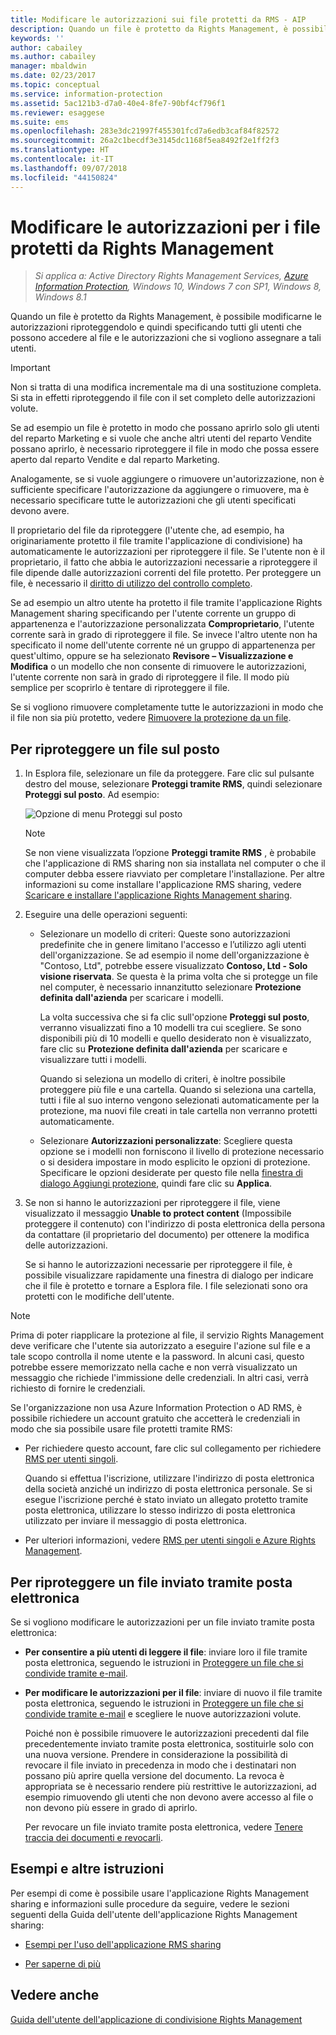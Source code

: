 ```yaml
---
title: Modificare le autorizzazioni sui file protetti da RMS - AIP
description: Quando un file è protetto da Rights Management, è possibile modificarne le autorizzazioni riproteggendolo e quindi specificando tutti gli utenti che possono accedere al file e le autorizzazioni che si vogliono assegnare a tali utenti.
keywords: ''
author: cabailey
ms.author: cabailey
manager: mbaldwin
ms.date: 02/23/2017
ms.topic: conceptual
ms.service: information-protection
ms.assetid: 5ac121b3-d7a0-40e4-8fe7-90bf4cf796f1
ms.reviewer: esaggese
ms.suite: ems
ms.openlocfilehash: 283e3dc21997f455301fcd7a6edb3caf84f82572
ms.sourcegitcommit: 26a2c1becdf3e3145dc1168f5ea8492f2e1ff2f3
ms.translationtype: HT
ms.contentlocale: it-IT
ms.lasthandoff: 09/07/2018
ms.locfileid: "44150824"
---
```

# <a name="change-permissions-on-files-that-have-been-protected-by-rights-management"></a>Modificare le autorizzazioni per i file protetti da Rights Management

>*Si applica a: Active Directory Rights Management Services, [Azure Information Protection](https://azure.microsoft.com/pricing/details/information-protection), Windows 10, Windows 7 con SP1, Windows 8, Windows 8.1*

Quando un file è protetto da Rights Management, è possibile modificarne le autorizzazioni riproteggendolo e quindi specificando tutti gli utenti che possono accedere al file e le autorizzazioni che si vogliono assegnare a tali utenti.

> [!IMPORTANT]
> Non si tratta di una modifica incrementale ma di una sostituzione completa. Si sta in effetti riproteggendo il file con il set completo delle autorizzazioni volute.
> 
>  Se ad esempio un file è protetto in modo che possano aprirlo solo gli utenti del reparto Marketing e si vuole che anche altri utenti del reparto Vendite possano aprirlo, è necessario riproteggere il file in modo che possa essere aperto dal reparto Vendite e dal reparto Marketing.
>
> Analogamente, se si vuole aggiungere o rimuovere un'autorizzazione, non è sufficiente specificare l'autorizzazione da aggiungere o rimuovere, ma è necessario specificare tutte le autorizzazioni che gli utenti specificati devono avere.

Il proprietario del file da riproteggere (l'utente che, ad esempio, ha originariamente protetto il file tramite l'applicazione di condivisione) ha automaticamente le autorizzazioni per riproteggere il file. Se l'utente non è il proprietario, il fatto che abbia le autorizzazioni necessarie a riproteggere il file dipende dalle autorizzazioni correnti del file protetto. Per proteggere un file, è necessario il [diritto di utilizzo del controllo completo](../configure-usage-rights.md#usage-rights-and-descriptions).

Se ad esempio un altro utente ha protetto il file tramite l'applicazione Rights Management sharing specificando per l'utente corrente un gruppo di appartenenza e l'autorizzazione personalizzata **Comproprietario**, l'utente corrente sarà in grado di riproteggere il file. Se invece l'altro utente non ha specificato il nome dell'utente corrente né un gruppo di appartenenza per quest'ultimo, oppure se ha selezionato **Revisore – Visualizzazione e Modifica** o un modello che non consente di rimuovere le autorizzazioni, l'utente corrente non sarà in grado di riproteggere il file. Il modo più semplice per scoprirlo è tentare di riproteggere il file.

Se si vogliono rimuovere completamente tutte le autorizzazioni in modo che il file non sia più protetto, vedere [Rimuovere la protezione da un file](sharing-app-remove-protection.md).

## <a name="to-re-protect-a-file-in-place"></a>Per riproteggere un file sul posto

1.  In Esplora file, selezionare un file da proteggere. Fare clic sul pulsante destro del mouse, selezionare **Proteggi tramite RMS**, quindi selezionare **Proteggi sul posto**. Ad esempio:

    ![Opzione di menu Proteggi sul posto](../media/ADRMS_MSRMSApp_SP_CompanyDefined.png)

    > [!NOTE]
    > Se non viene visualizzata l’opzione **Proteggi tramite RMS** , è probabile che l'applicazione di RMS sharing non sia installata nel computer o che il computer debba essere riavviato per completare l'installazione. Per altre informazioni su come installare l'applicazione RMS sharing, vedere [Scaricare e installare l'applicazione Rights Management sharing](install-sharing-app.md).

2.  Eseguire una delle operazioni seguenti:

    -   Selezionare un modello di criteri: Queste sono autorizzazioni predefinite che in genere limitano l'accesso e l’utilizzo agli utenti dell'organizzazione. Se ad esempio il nome dell'organizzazione è "Contoso, Ltd", potrebbe essere visualizzato **Contoso, Ltd - Solo visione riservata**. Se questa è la prima volta che si protegge un file nel computer, è necessario innanzitutto selezionare **Protezione definita dall'azienda** per scaricare i modelli.

        La volta successiva che si fa clic sull'opzione **Proteggi sul posto**, verranno visualizzati fino a 10 modelli tra cui scegliere. Se sono disponibili più di 10 modelli e quello desiderato non è visualizzato, fare clic su **Protezione definita dall'azienda** per scaricare e visualizzare tutti i modelli.

        Quando si seleziona un modello di criteri, è inoltre possibile proteggere più file e una cartella. Quando si seleziona una cartella, tutti i file al suo interno vengono selezionati automaticamente per la protezione, ma nuovi file creati in tale cartella non verranno protetti automaticamente.

    -   Selezionare **Autorizzazioni personalizzate**: Scegliere questa opzione se i modelli non forniscono il livello di protezione necessario o si desidera impostare in modo esplicito le opzioni di protezione. Specificare le opzioni desiderate per questo file nella [finestra di dialogo Aggiungi protezione](sharing-app-dialog-box.md), quindi fare clic su **Applica**.

3. Se non si hanno le autorizzazioni per riproteggere il file, viene visualizzato il messaggio **Unable to protect content** (Impossibile proteggere il contenuto) con l'indirizzo di posta elettronica della persona da contattare (il proprietario del documento) per ottenere la modifica delle autorizzazioni.

    Se si hanno le autorizzazioni necessarie per riproteggere il file, è possibile visualizzare rapidamente una finestra di dialogo per indicare che il file è protetto e tornare a Esplora file. I file selezionati sono ora protetti con le modifiche dell'utente. 

> [!NOTE]
> Prima di poter riapplicare la protezione al file, il servizio Rights Management deve verificare che l'utente sia autorizzato a eseguire l'azione sul file e a tale scopo controlla il nome utente e la password. In alcuni casi, questo potrebbe essere memorizzato nella cache e non verrà visualizzato un messaggio che richiede l'immissione delle credenziali. In altri casi, verrà richiesto di fornire le credenziali.
>
> Se l'organizzazione non usa Azure Information Protection o AD RMS, è possibile richiedere un account gratuito che accetterà le credenziali in modo che sia possibile usare file protetti tramite RMS:
>
> -   Per richiedere questo account, fare clic sul collegamento per richiedere [RMS per utenti singoli](http://go.microsoft.com/fwlink/?LinkId=309469).
>
>     Quando si effettua l'iscrizione, utilizzare l'indirizzo di posta elettronica della società anziché un indirizzo di posta elettronica personale. Se si esegue l'iscrizione perché è stato inviato un allegato protetto tramite posta elettronica, utilizzare lo stesso indirizzo di posta elettronica utilizzato per inviare il messaggio di posta elettronica.
> -   Per ulteriori informazioni, vedere [RMS per utenti singoli e Azure Rights Management](../rms-for-individuals.md).

## <a name="to-re-protect-a-file-that-you-have-emailed"></a>Per riproteggere un file inviato tramite posta elettronica

Se si vogliono modificare le autorizzazioni per un file inviato tramite posta elettronica:

- **Per consentire a più utenti di leggere il file**: inviare loro il file tramite posta elettronica, seguendo le istruzioni in [Proteggere un file che si condivide tramite e-mail](sharing-app-protect-by-email.md).

- **Per modificare le autorizzazioni per il file**: inviare di nuovo il file tramite posta elettronica, seguendo le istruzioni in [Proteggere un file che si condivide tramite e-mail](sharing-app-protect-by-email.md) e scegliere le nuove autorizzazioni volute. 

    Poiché non è possibile rimuovere le autorizzazioni precedenti dal file precedentemente inviato tramite posta elettronica, sostituirle solo con una nuova versione. Prendere in considerazione la possibilità di revocare il file inviato in precedenza in modo che i destinatari non possano più aprire quella versione del documento. La revoca è appropriata se è necessario rendere più restrittive le autorizzazioni, ad esempio rimuovendo gli utenti che non devono avere accesso al file o non devono più essere in grado di aprirlo.

    Per revocare un file inviato tramite posta elettronica, vedere [Tenere traccia dei documenti e revocarli](sharing-app-track-revoke.md).


## <a name="examples-and-other-instructions"></a>Esempi e altre istruzioni
Per esempi di come è possibile usare l'applicazione Rights Management sharing e informazioni sulle procedure da seguire, vedere le sezioni seguenti della Guida dell'utente dell'applicazione Rights Management sharing:

-   [Esempi per l'uso dell'applicazione RMS sharing](sharing-app-user-guide.md#examples-for-using-the-rms-sharing-application)

-   [Per saperne di più](sharing-app-user-guide.md#what-do-you-want-to-do)

## <a name="see-also"></a>Vedere anche
[Guida dell'utente dell'applicazione di condivisione Rights Management](sharing-app-user-guide.md)
